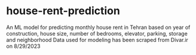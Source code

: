 # house-rent-prediction
An ML model for predicting monthly house rent in Tehran based on year of construction, house size, number of bedrooms, elevator, parking, storage and neighborhood
Data used for modeling has been scraped from Divar.ir on 8/29/2023
